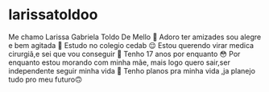 # larissatoldoo
Me chamo Larissa Gabriela Toldo De Mello 🫶
Adoro ter amizades sou alegre e bem agitada 🫡
Estudo no colegio cedab 😌
Estou querendo virar medica cirurgiã,e sei que vou conseguir 🤭
Tenho 17 anos por enquanto 😳
Por enquanto estou morando com minha mãe, mais logo quero sair,ser independente seguir minha vida 🤝
Tenho planos pra minha vida  ,ja planejo tudo pro meu futuro🙃
